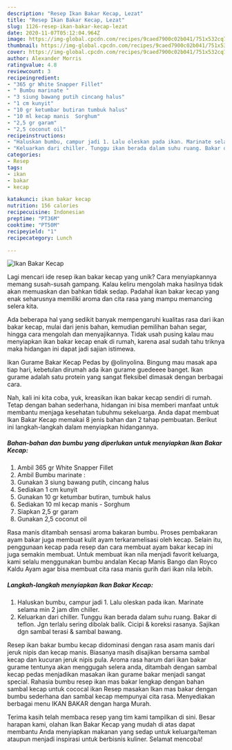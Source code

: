 ```yaml
---
description: "Resep Ikan Bakar Kecap, Lezat"
title: "Resep Ikan Bakar Kecap, Lezat"
slug: 1126-resep-ikan-bakar-kecap-lezat
date: 2020-11-07T05:12:04.964Z
image: https://img-global.cpcdn.com/recipes/9caed7900c02b041/751x532cq70/ikan-bakar-kecap-foto-resep-utama.jpg
thumbnail: https://img-global.cpcdn.com/recipes/9caed7900c02b041/751x532cq70/ikan-bakar-kecap-foto-resep-utama.jpg
cover: https://img-global.cpcdn.com/recipes/9caed7900c02b041/751x532cq70/ikan-bakar-kecap-foto-resep-utama.jpg
author: Alexander Morris
ratingvalue: 4.8
reviewcount: 3
recipeingredient:
- "365 gr White Snapper Fillet"
- " Bumbu marinate "
- "3 siung bawang putih cincang halus"
- "1 cm kunyit"
- "10 gr ketumbar butiran tumbuk halus"
- "10 ml kecap manis  Sorghum"
- "2,5 gr garam"
- "2,5 coconut oil"
recipeinstructions:
- "Haluskan bumbu, campur jadi 1. Lalu oleskan pada ikan. Marinate selama min 2 jam dlm chiller."
- "Keluarkan dari chiller. Tunggu ikan berada dalam suhu ruang. Bakar di teflon. Jgn terlalu sering dibolak balik. Cicipi &amp; koreksi rasanya. Sajikan dgn sambal terasi &amp; sambal bawang."
categories:
- Resep
tags:
- ikan
- bakar
- kecap

katakunci: ikan bakar kecap 
nutrition: 156 calories
recipecuisine: Indonesian
preptime: "PT36M"
cooktime: "PT50M"
recipeyield: "1"
recipecategory: Lunch

---
```



![Ikan Bakar Kecap](https://img-global.cpcdn.com/recipes/9caed7900c02b041/751x532cq70/ikan-bakar-kecap-foto-resep-utama.jpg)

Lagi mencari ide resep ikan bakar kecap yang unik? Cara menyiapkannya memang susah-susah gampang. Kalau keliru mengolah maka hasilnya tidak akan memuaskan dan bahkan tidak sedap. Padahal ikan bakar kecap yang enak seharusnya memiliki aroma dan cita rasa yang mampu memancing selera kita.

Ada beberapa hal yang sedikit banyak mempengaruhi kualitas rasa dari ikan bakar kecap, mulai dari jenis bahan, kemudian pemilihan bahan segar, hingga cara mengolah dan menyajikannya. Tidak usah pusing kalau mau menyiapkan ikan bakar kecap enak di rumah, karena asal sudah tahu triknya maka hidangan ini dapat jadi sajian istimewa.

Ikan Gurame Bakar Kecap Pedas by @olinyolina. Bingung mau masak apa tiap hari, kebetulan dirumah ada ikan gurame guedeeee banget. Ikan gurame adalah satu protein yang sangat fleksibel dimasak dengan berbagai cara.


Nah, kali ini kita coba, yuk, kreasikan ikan bakar kecap sendiri di rumah. Tetap dengan bahan sederhana, hidangan ini bisa memberi manfaat untuk membantu menjaga kesehatan tubuhmu sekeluarga. Anda dapat membuat Ikan Bakar Kecap memakai 8 jenis bahan dan 2 tahap pembuatan. Berikut ini langkah-langkah dalam menyiapkan hidangannya.

<!--inarticleads1-->

##### Bahan-bahan dan bumbu yang diperlukan untuk menyiapkan Ikan Bakar Kecap:

1. Ambil 365 gr White Snapper Fillet
1. Ambil  Bumbu marinate :
1. Gunakan 3 siung bawang putih, cincang halus
1. Sediakan 1 cm kunyit
1. Gunakan 10 gr ketumbar butiran, tumbuk halus
1. Sediakan 10 ml kecap manis - Sorghum
1. Siapkan 2,5 gr garam
1. Gunakan 2,5 coconut oil


Rasa manis ditambah sensasi aroma bakaran bumbu. Proses pembakaran ayam bakar juga membuat kulit ayam terkaramelisasi oleh kecap. Selain itu, penggunaan kecap pada resep dan cara membuat ayam bakar kecap ini juga semakin membuat. Untuk membuat ikan nila menjadi favorit keluarga, kami selalu menggunakan bumbu andalan Kecap Manis Bango dan Royco Kaldu Ayam agar bisa membuat cita rasa manis gurih dari ikan nila lebih. 

<!--inarticleads2-->

##### Langkah-langkah menyiapkan Ikan Bakar Kecap:

1. Haluskan bumbu, campur jadi 1. Lalu oleskan pada ikan. Marinate selama min 2 jam dlm chiller.
1. Keluarkan dari chiller. Tunggu ikan berada dalam suhu ruang. Bakar di teflon. Jgn terlalu sering dibolak balik. Cicipi &amp; koreksi rasanya. Sajikan dgn sambal terasi &amp; sambal bawang.


Resep ikan bakar bumbu kecap didominasi dengan rasa asam manis dari jeruk nipis dan kecap manis. Biasanya masih disajikan bersama sambal kecap dan kucuran jeruk nipis pula. Aroma rasa harum dari ikan bakar gurame tentunya akan menggugah selera anda, ditambah dengan sambal kecap pedas menjadikan masakan ikan gurame bakar menjadi sangat special. Rahasia bumbu resep ikan mas bakar lengkap dengan bahan sambal kecap untuk cococal ikan Resep masakan Ikan mas bakar dengan bumbu sederhana dan sambal kecap mempunyai cita rasa. Menyediakan berbagai menu IKAN BAKAR dengan harga Murah. 

Terima kasih telah membaca resep yang tim kami tampilkan di sini. Besar harapan kami, olahan Ikan Bakar Kecap yang mudah di atas dapat membantu Anda menyiapkan makanan yang sedap untuk keluarga/teman ataupun menjadi inspirasi untuk berbisnis kuliner. Selamat mencoba!
